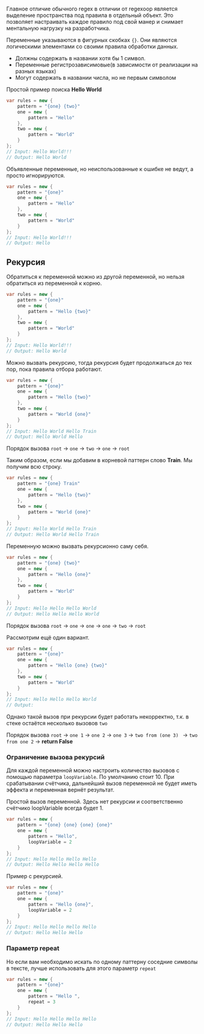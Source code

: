 Главное отличие обычного regex в отличии от regexoop является выделение пространства под правила в отдельный объект. Это позволяет настраивать каждое правило под свой манер и снимает ментальную нагрузку на разработчика. 

Переменные указываются в фигурных скобках `{}`. Они являются логическими элементами со своими правила обработки данных.

* Должны содержать в названии хотя бы 1 символ.
* Переменные регистрозависимовые(в зависимости от реализации на разных языках)
* Могут содержать в названии числа, но не первым символом

Простой пример поиска **Hello World**

``` csharp
var rules = new { 
	pattern = "{one} {two}"
	one = new {
		pattern = "Hello"
    },
	two = new {
		pattern = "World"
	}
};
// Input: Hello World!!!
// Output: Hello World
```

Объявленные переменные, но неиспользованные к ошибке не ведут, а просто игнорируются.

``` csharp
var rules = new { 
	pattern = "{one}"
	one = new {
		pattern = "Hello"
    },
	two = new {
		pattern = "World"
	}
};
// Input: Hello World!!!
// Output: Hello
```

## Рекурсия

Обратиться к переменной можно из другой переменной, но нельзя обратиться из переменной к корню. 

``` csharp
var rules = new { 
	pattern = "{one}"
	one = new {
		pattern = "Hello {two}"
    },
	two = new {
		pattern = "World"
	}
};
// Input: Hello World!!!
// Output: Hello World
```

Можно вызвать рекурсию, тогда рекурсия будет продолжаться до тех пор, пока правила отбора работают. 

``` csharp
var rules = new { 
	pattern = "{one}"
	one = new {
		pattern = "Hello {two}"
    },
	two = new {
		pattern = "World {one}"
	}
};
// Input: Hello World Hello Train
// Output: Hello World Hello
```

Порядок вызова `root` -> `one` -> `two` -> `one` -> `root`

Таким образом, если мы добавим в корневой паттерн слово **Train**. Мы получим всю строку. 

``` csharp
var rules = new { 
	pattern = "{one} Train"
	one = new {
		pattern = "Hello {two}"
    },
	two = new {
		pattern = "World {one}"
	}
};
// Input: Hello World Hello Train
// Output: Hello World Hello Train
```

Переменную можно вызвать рекурсионно саму себя. 

``` csharp
var rules = new { 
	pattern = "{one} {two}"
	one = new {
		pattern = "Hello {one}"
    },
	two = new {
		pattern = "World"
	}
};
// Input: Hello Hello Hello World
// Output: Hello Hello Hello World
```

Порядок вызова `root` -> `one` -> `one` -> `one` -> `two` -> `root`

Рассмотрим ещё один вариант.

``` csharp
var rules = new { 
	pattern = "{one}"
	one = new {
		pattern = "Hello {one} {two}"
    },
	two = new {
		pattern = "World"
	}
};
// Input: Hello Hello Hello World
// Output:
```

Однако такой вызов при рекурсии будет работать некорректно, т.к. в стеке остаётся несколько вызовов `two`

Порядок вызова `root` -> `one 1` -> `one 2` -> `one 3` -> `two from (one 3) ` -> `two from one 2` -> **return False**

### Ограничение вызова рекурсий

Для каждой переменной можно настроить количество вызовов с помощью параметра `loopVariable`. По умолчанию стоит 10. При срабатывании счётчика, дальнейший вызов переменной не будет иметь эффекта и переменная вернёт результат. 

Простой вызов переменной. Здесь нет рекурсии и соответственно счётчико loopVariable всегда будет 1. 

``` csharp
var rules = new { 
	pattern = "{one} {one} {one} {one}"
	one = new {
		pattern = "Hello",
		loopVariable = 2
    }
};
// Input: Hello Hello Hello Hello
// Output: Hello Hello Hello Hello
```

Пример c рекурсией.

``` csharp
var rules = new { 
	pattern = "{one}"
	one = new {
		pattern = "Hello {one}",
		loopVariable = 2
    }
};
// Input: Hello Hello Hello Hello
// Output: Hello Hello Hello
```

### Параметр repeat
Но если вам необходимо искать по одному паттерну соседние символы в тексте, лучше использовать для этого параметр `repeat`

``` csharp
var rules = new { 
	pattern = "{one}"
	one = new {
		pattern = "Hello ",
		repeat = 3
    }
};
// Input: Hello Hello Hello Hello
// Output: Hello Hello Hello
```